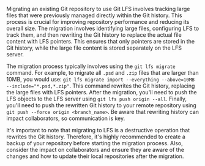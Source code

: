 Migrating an existing Git repository to use Git LFS involves tracking large files that were previously managed directly within the Git history. This process is crucial for improving repository performance and reducing its overall size. The migration involves identifying large files, configuring LFS to track them, and then rewriting the Git history to replace the actual file content with LFS pointers. This ensures that only pointers are stored in the Git history, while the large file content is stored separately on the LFS server.

The migration process typically involves using the `git lfs migrate` command. For example, to migrate all `.psd` and `.zip` files that are larger than 10MB, you would use: `git lfs migrate import --everything --above=10MB --include="*.psd,*.zip"`. This command rewrites the Git history, replacing the large files with LFS pointers. After the migration, you'll need to push the LFS objects to the LFS server using `git lfs push origin --all`. Finally, you'll need to push the rewritten Git history to your remote repository using `git push --force origin <branch_name>`. Be aware that rewriting history can impact collaborators, so communication is key.

It's important to note that migrating to LFS is a destructive operation that rewrites the Git history. Therefore, it's highly recommended to create a backup of your repository before starting the migration process. Also, consider the impact on collaborators and ensure they are aware of the changes and how to update their local repositories after the migration.